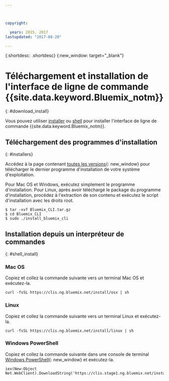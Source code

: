 ```yaml
---



copyright:

  years: 2015, 2017
lastupdated: "2017-08-20"

---
```



{:shortdesc: .shortdesc}
{:new_window: target="_blank"}


# Téléchargement et installation de l'interface de ligne de commande {{site.data.keyword.Bluemix_notm}}
{: #download_install}

Vous pouvez utiliser [installer](#installers) ou [shell](#shell_install) pour installer l'interface de ligne de commande {{site.data.keyword.Bluemix_notm}}. 

## Téléchargement des programmes d'installation
{: #installers}

Accédez à la page contenant [toutes les versions](all_versions.html){: new_window} pour télécharger le dernier programme d'installation de votre système d'exploitation. 

Pour Mac OS et Windows, exécutez simplement le programme d'installation.
Pour Linux, après avoir téléchargé le package du programme d'installation, procédez à l'extraction de son contenu et exécutez le script d'installation avec les droits root. 

  ```
  $ tar -xvf Bluemix_CLI.tar.gz
  $ cd Bluemix_CLI
  $ sudo ./install_bluemix_cli

  ```
## Installation depuis un interpréteur de commandes
{: #shell_install}


### Mac OS

Copiez et collez la commande suivante vers un terminal Mac OS et exécutez-la. 

```
curl -fsSL https://clis.ng.bluemix.net/install/osx | sh
```

### Linux

Copiez et collez la commande suivante vers un terminal Linux et exécutez-la. 

```
curl -fsSL https://clis.ng.bluemix.net/install/linux | sh
```

### Windows PowerShell

Copiez et collez la commande suivante dans une console de terminal [Windows PowerShell](https://msdn.microsoft.com/en-us/powershell/scripting/getting-started/getting-started-with-windows-powershell){: new_window} et exécutez-la.

```
iex(New-Object Net.WebClient).DownloadString('https://clis.stage1.ng.bluemix.net/install/powershell')
```

